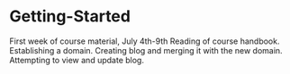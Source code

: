 # Getting-Started
First week of course material, July 4th-9th
Reading of course handbook.
Establishing a domain.
Creating blog and merging it with the new domain.
Attempting to view and update blog.
